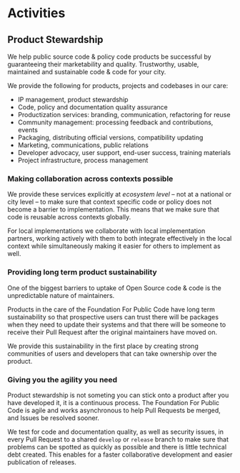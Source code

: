 # Activities

## Product Stewardship

We help public source code & policy code products be successful by guaranteeing their marketability and quality. Trustworthy, usable, maintained and sustainable code & code for your city.

We provide the following for products, projects and codebases in our care:

* IP management, product stewardship
* Code, policy and documentation quality assurance
* Productization services: branding, communication, refactoring for reuse
* Community management: processing feedback and contributions, events
* Packaging, distributing official versions, compatibility updating
* Marketing, communications, public relations
* Developer advocacy, user support, end-user success, training materials
* Project infrastructure, process management

### Making collaboration across contexts possible

We provide these services explicitly at _ecosystem level_ – not at a national or city level – to make sure that context specific code or policy does not become a barrier to implementation.
This means that we make sure that code is reusable across contexts globally.

For local implementations we collaborate with local implementation partners, working actively with them to both integrate effectively in the local context while simultaneously making it easier for others to implement as well.

### Providing long term product sustainability

One of the biggest barriers to uptake of Open Source code & code is the unpredictable nature of maintainers.

Products in the care of the Foundation For Public Code have long term sustainability so that prospective users can trust there will be packages when they need to update their systems and that there will be someone to receive their Pull Request after the original maintainers have moved on.

We provide this sustainability in the first place by creating strong communities of users and developers that can take ownership over the product.

### Giving you the agility you need

Product stewardship is not someting you can stick onto a product after you have developed it, it is a continuous process. The Foundation For Public Code is agile and works asynchronous to help Pull Requests be merged, and Issues be resolved sooner.

We test for code and documentation quality, as well as security issues, in every Pull Request to a shared `develop` or `release` branch to make sure that problems can be spotted as quickly as possible and there is little technical debt created. This enables for a faster collaborative development and easier publication of releases.
